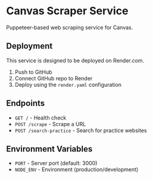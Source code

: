 # Canvas Scraper Service

Puppeteer-based web scraping service for Canvas.

## Deployment

This service is designed to be deployed on Render.com.

1. Push to GitHub
2. Connect GitHub repo to Render
3. Deploy using the `render.yaml` configuration

## Endpoints

- `GET /` - Health check
- `POST /scrape` - Scrape a URL
- `POST /search-practice` - Search for practice websites

## Environment Variables

- `PORT` - Server port (default: 3000)
- `NODE_ENV` - Environment (production/development)